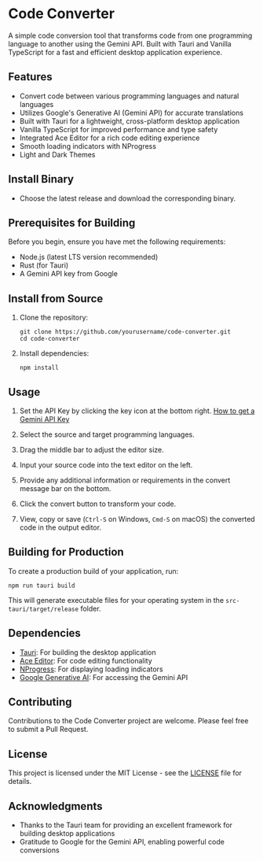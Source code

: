 # Code Converter

A simple code conversion tool that transforms code from one programming language to another using the Gemini API. Built with Tauri and Vanilla TypeScript for a fast and efficient desktop application experience.

## Features

- Convert code between various programming languages and natural languages
- Utilizes Google's Generative AI (Gemini API) for accurate translations
- Built with Tauri for a lightweight, cross-platform desktop application
- Vanilla TypeScript for improved performance and type safety
- Integrated Ace Editor for a rich code editing experience
- Smooth loading indicators with NProgress
- Light and Dark Themes

## Install Binary

- Choose the latest release and download the corresponding binary. 

## Prerequisites for Building

Before you begin, ensure you have met the following requirements:

- Node.js (latest LTS version recommended)
- Rust (for Tauri)
- A Gemini API key from Google

## Install from Source

1. Clone the repository:
   ```
   git clone https://github.com/yourusername/code-converter.git
   cd code-converter
   ```

2. Install dependencies:
   ```
   npm install
   ```

## Usage

1. Set the API Key by clicking the key icon at the bottom right. [How to get a Gemini API Key](https://ai.google.dev/gemini-api/docs/api-key)

2. Select the source and target programming languages. 

3. Drag the middle bar to adjust the editor size. 

3. Input your source code into the text editor on the left.

4. Provide any additional information or requirements in the convert message bar on the bottom. 

5. Click the convert button to transform your code.

6. View, copy or save (`Ctrl-S` on Windows, `Cmd-S` on macOS) the converted code in the output editor.

## Building for Production

To create a production build of your application, run:

```
npm run tauri build
```

This will generate executable files for your operating system in the `src-tauri/target/release` folder.

## Dependencies

- [Tauri](https://tauri.app/): For building the desktop application
- [Ace Editor](https://ace.c9.io/): For code editing functionality
- [NProgress](https://ricostacruz.com/nprogress/): For displaying loading indicators
- [Google Generative AI](https://ai.google.dev/): For accessing the Gemini API

## Contributing

Contributions to the Code Converter project are welcome. Please feel free to submit a Pull Request.

## License

This project is licensed under the MIT License - see the [LICENSE](LICENSE) file for details.

## Acknowledgments

- Thanks to the Tauri team for providing an excellent framework for building desktop applications
- Gratitude to Google for the Gemini API, enabling powerful code conversions